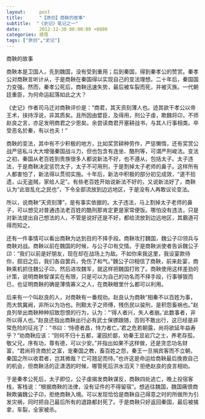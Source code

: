 ```yaml
---
layout:     post
title:      "【原创】商鞅的故事"
subtitle:  "《史记》笔记之一"
date:       2012-12-30 00:00:00 +0800
categories: 感悟
tags: ["原创","史记"]
---
```


商鞅的故事

商鞅本是卫国人，先到魏国，没有受到重用；后到秦国，得到秦孝公的赞赏。秦孝公对商鞅言听计从，于是商鞅在秦国得以实现自己的变法理想。二十年后，秦国国力变强。然而，秦孝公死后，商鞅迅速失势，最后被车裂而死，并被灭族。一代朝廷重臣，为何命运起落如此之大？

《史记》作者司马迁对商鞅评价是：“商君，其天资刻薄人也。迹其欲干孝公以帝王术，挟持浮说，非其质矣。且所因由嬖臣，及得用，刑公子虔，欺魏将卬，不师赵良之言，亦足发明商君之少恩矣。余尝读商君开塞耕战书，与其人行事相类。卒受恶名於秦，有以也夫！”
 
 商鞅的变法，其中有不少积极的地方，比如奖赏耕种劳作，严惩懒惰，还有奖赏公战严惩私斗大大增强秦国战斗力，但也包含有连坐、酷刑等，可谓严刑峻法。变法之初，秦国从老百姓到贵族很多人都说新法不好，也不遵从，包括太子。太子违法，于是商鞅决定惩罚太子，太子不可用刑，于是割掉太子老师的鼻子。这样所有人都害怕了，新法得以贯彻实施。十年后，新法中积极的部分初见成效，“道不拾遗，山无盗贼，家给人足”。有些老百姓开始说新法不好的，又说新法好了，商鞅认为“此皆乱化之民也”，下令全部流放到边远地区，于是没有人再敢议论变法。

 所以，说商鞅“天资刻薄”，是有事实依据的。太子违法，马上割掉太子老师的鼻子，可以想见对普通违法老百姓的酷刑那肯定更是家常便饭。哪怕没有违法，只是对新法提出自己想法的人，不管是说好还是不好，都给流放到边远地区，其霸道可得而知之。

 还有一件事情可以看出商鞅为达到目的不择手段。商鞅攻打魏国，魏公子卬领兵与商鞅对战。商鞅以前在魏国的时候，与公子卬有交情。于是商鞅派使者告诉魏公子卬：“我们以前是好朋友，现在却在战场上为敌。不如你来我这里，我设宴款待你，叙旧之后，我们各自罢兵，免伤了和气。”魏公子卬相信了商鞅，前来赴宴，商鞅乘机抓住魏公子卬，然后进攻魏军，就这样把魏国打败了。商鞅使用这样差劲的计策，说明商鞅智谋实在有限，只是可以为自己的功名而不择手段，行事够狠而已，也证明商鞅的确是薄情寡义之人，在商鞅眼里什么都可以利用。
  
  后来有一个叫赵良的人，对商鞅有一番规劝。赵良认为商鞅“相秦不以百姓为事，而大筑冀阙，非所以为功也。刑黥太子之师傅，残伤民以骏刑，是积怨畜祸也。”赵良列举出商鞅种种招致怨恨的行为，认为：“‘得人者兴，失人者崩。’此数事者，非所以得人也。”赵良还指出商鞅出行必有武士保镖跟随，否则不敢出行，这已经是非常危险的征兆了：“书曰：‘恃德者昌，恃力者亡。’君之危若朝露，尚将欲延年益寿乎？”劝商鞅应该：“则何不归十五都，灌园於鄙，劝秦王显岩穴之士，养老存孤，敬父兄，序有功，尊有德，可以少安。”并指出如果不这样做，还是贪恋功名财富，“君尚将贪商於之富，宠秦国之教，畜百姓之怨，秦王一旦捐宾客而不立朝，秦国之所以收君者，岂其微哉？亡可翘足而待。”也许这是命运给商鞅最后挽救自己的机会，但商鞅活的正潇洒的时候，哪管死后洪水滔天？拒绝赵良的良言相劝。
   
   于是秦孝公死后，太子即位，公子虔揭发商鞅谋反，商鞅四处逃亡，晚上投宿客栈，客栈说：“根据商鞅的法律，没有证件的不得留宿”。想逃往魏国，魏国痛恨商鞅欺骗魏公子卬，拒绝商鞅入境。可以发现恰恰是商鞅自己得意之时的所做所为引发灾祸，同时把自己最后所有的退路都封死了。于是商鞅只好返回秦国，最后被擒拿，车裂，全家被杀。
